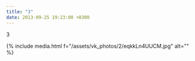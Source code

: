 ```yaml
---
title: "3"
date: 2013-09-25 19:23:00 +0300
---
```


3

{% include media.html f="/assets/vk_photos/2/eqkkLn4UUCM.jpg" alt="" %}
